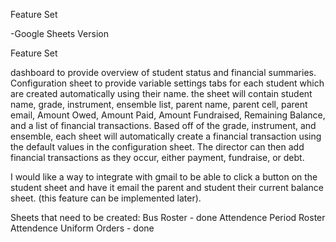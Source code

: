 Feature Set

-Google Sheets Version 

Feature Set

dashboard to provide overview of student status and financial summaries. 
Configuration sheet to provide variable settings
tabs for each student which are created automatically using their name. the sheet will contain student name, grade, instrument, ensemble list, parent name, parent cell, parent email, Amount Owed, Amount Paid, Amount Fundraised, Remaining Balance, and a list of financial transactions. Based off of the grade, instrument, and ensemble, each sheet will automatically create a financial transaction using the default values in the configuration sheet. The director can then add financial transactions as they occur, either payment, fundraise, or debt. 


I would like a way to integrate with gmail to be able to click a button on the student sheet and have it email the parent and student their current balance sheet. (this feature can be implemented later).

Sheets that need to be created:
Bus Roster - done 
Attendence
Period Roster
Attendence
Uniform Orders - done






